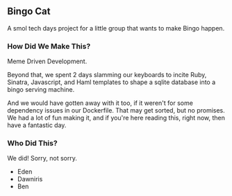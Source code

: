 ## Bingo Cat

A smol tech days project for a little group that wants to make Bingo happen.

### How Did We Make This?

Meme Driven Development.

Beyond that, we spent 2 days slamming our keyboards to incite Ruby, Sinatra, Javascript, and Haml templates to shape a
sqlite database into a bingo serving machine.

And we would have gotten away with it too, if it weren't for some dependency issues in our Dockerfile. That may get
sorted, but no promises. We had a lot of fun making it, and if you're here reading this, right now, then have a
fantastic day.

### Who Did This?

We did! Sorry, not sorry.

* Eden
* Dawniris
* Ben
